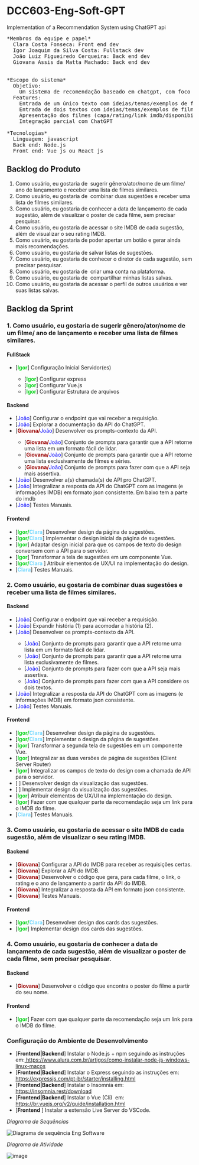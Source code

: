 # DCC603-Eng-Soft-GPT
Implementation of a Recommendation System using ChatGPT api
<pre>
*Membros da equipe e papel*
  Clara Costa Fonseca: Front end dev
  Igor Joaquim da Silva Costa: Fullstack dev
  João Luiz Figueiredo Cerqueira: Back end dev
  Giovana Assis da Matta Machado: Back end dev


*Escopo do sistema*
  Objetivo: 
    Um sistema de recomendação baseado em chatgpt, com foco em filmes. O usuário apresenta um ou dois textos relatando qual tipo de filme ele quer assistir e o sistema retorna uma lista de recomendações.
  Features: 
    Entrada de um único texto com ideias/temas/exemplos de filme e geração automática de recomendação.
    Entrada de dois textos com ideias/temas/exemplos de filme e recomendação de filmes que concordam com os dois textos.
    Apresentação dos filmes (capa/rating/link imdb/disponibilidade em streaming) focada em UX
    Integração parcial com ChatGPT

*Tecnologias*
  Linguagem: javascript
  Back end: Node.js
  Front end: Vue js ou React js
</pre>

<h2>Backlog do Produto&nbsp;</h2>
<ol>
<li>Como usu&aacute;rio, eu gostaria de&nbsp; sugerir g&ecirc;nero/ator/nome de um filme/ ano de lan&ccedil;amento e receber uma lista de filmes similares.</li>
<li>Como usu&aacute;rio, eu gostaria de&nbsp; combinar duas sugest&otilde;es e receber uma lista de filmes similares.</li>
<li>Como usu&aacute;rio, eu gostaria de conhecer a data de lan&ccedil;amento de cada sugest&atilde;o, al&eacute;m de visualizar o poster de cada filme, sem precisar pesquisar.</li>
<li>Como usu&aacute;rio, eu gostaria de acessar o site IMDB de cada sugest&atilde;o, al&eacute;m de visualizar o seu rating IMDB.</li>
<li>Como usu&aacute;rio, eu gostaria de poder apertar um bot&atilde;o e gerar ainda mais recomenda&ccedil;&otilde;es.</li>
<li>Como usu&aacute;rio, eu gostaria de salvar listas de sugest&otilde;es.</li>
<li>Como usu&aacute;rio, eu gostaria de conhecer o diretor de cada sugest&atilde;o, sem precisar pesquisar.</li>
<li>Como usu&aacute;rio, eu gostaria de&nbsp; criar uma conta na plataforma.</li>
<li>Como usu&aacute;rio, eu gostaria de&nbsp; compartilhar minhas listas salvas.</li>
<li>Como usu&aacute;rio, eu gostaria de acessar o perfil de outros usu&aacute;rios e ver suas listas salvas.</li>
</ol>
<h2>Backlog da Sprint&nbsp;</h2>
<h3>1. Como usu&aacute;rio, eu gostaria de sugerir g&ecirc;nero/ator/nome de um filme/ ano de lan&ccedil;amento e receber uma lista de filmes similares.</h3>
<h4>FullStack</h4>
<ul>
<li>[<span style="color: #10d520;"><strong>Igor</strong></span>] Configura&ccedil;&atilde;o Inicial Servidor(es)</li>
<ul>
<li>[<span style="color: #10d520;"><strong>Igor</strong></span>] Configurar express</li>
<li>[<span style="color: #10d520;"><strong>Igor</strong></span>] Configurar Vue.js</li>
<li>[<span style="color: #10d520;"><strong>Igor</strong></span>] Configurar Estrutura de arquivos</li>
</ul>
</ul>
<h4>Backend</h4>
<ul>
<li>[<span style="color: #0000ff;">Jo&atilde;o</span>] Configurar o endpoint que vai receber a requisi&ccedil;&atilde;o.</li>
<li>[<span style="color: #0000ff;">Jo&atilde;o</span>] Explorar a documenta&ccedil;&atilde;o da API do ChatGPT.</li>
<li>[<span style="color: #990000;"><strong>Giovana/</strong></span><span style="color: #0000ff;">Jo&atilde;o</span>] Desenvolver os prompts-contexto da API.</li>
<ul>
<li>[<span style="color: #990000;"><strong>Giovana/</strong></span><span style="color: #0000ff;">Jo&atilde;o</span>] Conjunto de prompts para garantir que a API retorne uma lista em um formato f&aacute;cil de lidar.</li>
<li>[<span style="color: #990000;"><strong>Giovana/</strong></span><span style="color: #0000ff;">Jo&atilde;o</span>] Conjunto de prompts para garantir que a API retorne uma lista exclusivamente de filmes e s&eacute;ries.</li>
<li>[<span style="color: #990000;"><strong>Giovana/</strong></span><span style="color: #0000ff;">Jo&atilde;o</span>] Conjunto de prompts para fazer com que a API seja mais assertiva.</li>
</ul>
<li>[<span style="color: #0000ff;">Jo&atilde;o</span>] Desenvolver a(s) chamada(s) de API pro ChatGPT.</li>
<li>[<span style="color: #0000ff;">Jo&atilde;o</span>] Integralizar a resposta da API do ChatGPT com as imagens (e informa&ccedil;&otilde;es IMDB) em formato json consistente. Em baixo tem a parte do imdb&nbsp;</li>
<li>[<span style="color: #0000ff;">Jo&atilde;o</span>] Testes Manuais.</li>
</ul>
<h4>Frontend</h4>
<ul>
<li>[<span style="color: #10d520;"><strong>Igor/</strong></span><span style="color: #74d8ff;"><strong>Clara</strong></span>] Desenvolver design da p&aacute;gina de sugest&otilde;es.</li>
<li>[<span style="color: #10d520;"><strong>Igor/</strong></span><span style="color: #74d8ff;"><strong>Clara</strong></span>] Implementar o design inicial da p&aacute;gina de sugest&otilde;es.</li>
<li>[<span style="color: #10d520;"><strong>Igor</strong></span>] Adaptar design inicial para que os campos de texto do design conversem com a API para o servidor.</li>
<li>[<span style="color: #10d520;"><strong>Igor</strong></span>] Transformar a tela de sugest&otilde;es em um componente Vue.</li>
<li>[<span style="color: #10d520;"><strong>Igor/</strong></span><span style="color: #74d8ff;"><strong>Clara </strong></span>] Atribuir elementos de UX/UI na implementa&ccedil;&atilde;o do design.</li>
<li>[<span style="color: #74d8ff;"><strong>Clara</strong></span>] Testes Manuais.</li>
</ul>
<h3>2. Como usu&aacute;rio, eu gostaria de combinar duas sugest&otilde;es e receber uma lista de filmes similares.</h3>
<h4>Backend</h4>
<ul>
<li>[<span style="color: #0000ff;">Jo&atilde;o</span>] Configurar o endpoint que vai receber a requisi&ccedil;&atilde;o.</li>
<li>[<span style="color: #0000ff;">Jo&atilde;o</span>] Expandir hist&oacute;ria (1) para acomodar a hist&oacute;ria (2).</li>
<li>[<span style="color: #0000ff;">Jo&atilde;o</span>] Desenvolver os prompts-contexto da API.</li>
<ul>
<li>[<span style="color: #0000ff;">Jo&atilde;o</span>] Conjunto de prompts para garantir que a API retorne uma lista em um formato f&aacute;cil de lidar.</li>
<li>[<span style="color: #0000ff;">Jo&atilde;o</span>] Conjunto de prompts para garantir que a API retorne uma lista exclusivamente de filmes.</li>
<li>[<span style="color: #0000ff;">Jo&atilde;o</span>] Conjunto de prompts para fazer com que a API seja mais assertiva.</li>
<li>[<span style="color: #0000ff;">Jo&atilde;o</span>] Conjunto de prompts para fazer com que a API considere os dois textos.</li>
</ul>
<li>[<span style="color: #0000ff;">Jo&atilde;o</span>] Integralizar a resposta da API do ChatGPT com as imagens (e informa&ccedil;&otilde;es IMDB) em formato json consistente.</li>
<li>[<span style="color: #0000ff;">Jo&atilde;o</span>] Testes Manuais.</li>
</ul>
<h4>Frontend</h4>
<ul>
<li>[<span style="color: #10d520;"><strong>Igor/</strong></span><span style="color: #74d8ff;"><strong>Clara</strong></span>] Desenvolver design da p&aacute;gina de sugest&otilde;es.</li>
<li>[<span style="color: #10d520;"><strong>Igor/</strong></span><span style="color: #74d8ff;"><strong>Clara</strong></span>] Implementar o design da p&aacute;gina de sugest&otilde;es.</li>
<li>[<span style="color: #10d520;"><strong>Igor</strong></span>] Transformar a segunda tela de sugest&otilde;es em um componente Vue.</li>
<li>[<span style="color: #10d520;"><strong>Igor</strong></span>] Integralizar as duas vers&otilde;es de p&aacute;gina de sugest&otilde;es (Client Server Router)</li>
<li>[<span style="color: #10d520;"><strong>Igor</strong></span>] Integralizar os campos de texto do design com a chamada de API para o servidor.</li>
<li>[ ] Desenvolver design da visualiza&ccedil;&atilde;o das sugest&otilde;es.</li>
<li>[ ] Implementar design da visualiza&ccedil;&atilde;o das sugest&otilde;es.</li>
<li>[<span style="color: #10d520;"><strong>Igor</strong></span>] Atribuir elementos de UX/UI na implementa&ccedil;&atilde;o do design.</li>
<li>[<span style="color: #10d520;"><strong>Igor</strong></span>] Fazer com que qualquer parte da recomenda&ccedil;&atilde;o seja um link para o IMDB do filme.</li>
<li>[<span style="color: #74d8ff;"><strong>Clara</strong></span>] Testes Manuais.</li>
</ul>
<h3>3. Como usu&aacute;rio, eu gostaria de acessar o site IMDB de cada sugest&atilde;o, al&eacute;m de visualizar o seu rating IMDB.</h3>
<h4>Backend</h4>
<ul>
<li>[<span style="color: #990000;"><strong>Giovana</strong></span>] Configurar a API do IMDB para receber as requisi&ccedil;&otilde;es certas.</li>
<li>[<span style="color: #990000;"><strong>Giovana</strong></span>] Explorar a API do IMDB.</li>
<li>[<span style="color: #990000;"><strong>Giovana</strong></span>] Desenvolver o c&oacute;digo que gera, para cada filme, o link, o rating e o ano de lan&ccedil;amento a partir da API do IMDB.</li>
<li>[<span style="color: #990000;"><strong>Giovana</strong></span>] Integralizar a resposta da API em formato json consistente.</li>
<li>[<span style="color: #990000;"><strong>Giovana</strong></span>] Testes Manuais.</li>
</ul>
<h4>Frontend</h4>
<ul>
<li>[<span style="color: #10d520;"><strong>Igor/</strong></span><span style="color: #74d8ff;"><strong>Clara</strong></span>] Desenvolver design dos cards das sugest&otilde;es.</li>
<li>[<span style="color: #10d520;"><strong>Igor</strong></span>] Implementar design dos cards das sugest&otilde;es.</li>
</ul>
<h3>4. Como usu&aacute;rio, eu gostaria de conhecer a data de lan&ccedil;amento de cada sugest&atilde;o, al&eacute;m de visualizar o poster de cada filme, sem precisar pesquisar.</h3>
<h4>Backend</h4>
<ul>
<li>[<span style="color: #990000;"><strong>Giovana</strong></span>] Desenvolver o c&oacute;digo que encontra o poster do filme a partir do seu nome.</li>
</ul>
<h4>Frontend</h4>
<ul>
<li>[<span style="color: #10d520;"><strong>Igor</strong></span>] Fazer com que qualquer parte da recomenda&ccedil;&atilde;o seja um link para o IMDB do filme.</li>
</ul>
<h3>Configura&ccedil;&atilde;o do Ambiente de Desenvolvimento</h3>
<ul>
<li>[<strong>Frontend|Backend</strong>] Instalar o Node.js + npm seguindo as instru&ccedil;&otilde;es em:<a href="https://www.alura.com.br/artigos/como-instalar-node-js-windows-linux-macos" target="_blank" rel="noopener"> https://www.alura.com.br/artigos/como-instalar-node-js-windows-linux-macos</a></li>
<li>[<strong>Frontend|Backend</strong>] Instalar o Express seguindo as instru&ccedil;&otilde;es em:<a href="https://expressjs.com/pt-br/starter/installing.html" target="_blank" rel="noopener"> https://expressjs.com/pt-br/starter/installing.html</a></li>
<li>[<strong>Frontend|Backend</strong>] Instalar o Insomnia em:<a href="https://insomnia.rest/download" target="_blank" rel="noopener"> https://insomnia.rest/download</a></li>
<li>[<strong>Frontend|Backend</strong>] Instalar o Vue (Cli)&nbsp; em:<a href="https://insomnia.rest/download" target="_blank" rel="noopener"> </a><span style="text-decoration: underline;">https://br.vuejs.org/v2/guide/installation.html</span></li>
<li>[<strong>Frontend</strong> ] Instalar a extens&atilde;o Live Server do VSCode.</li>
</ul>

*Diagrama de Sequências*

![Diagrama de sequência Eng Software](https://github.com/Giovana2ma/DCC603-Eng-Soft-GPT/assets/104951500/6ac9ec98-fafa-4a56-88ac-d8c69387de1f)

*Diagrama de Atividade*

![image](https://github.com/Giovana2ma/DCC603-Eng-Soft-GPT/assets/80779444/30ee4e25-1154-4882-903f-9236b151c83a)


